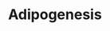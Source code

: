 ---
annotations:
- id: PW:0000650
  parent: signaling pathway
  type: Pathway Ontology
  value: signaling pathway pertinent to development
authors:
- M.Patti
- MaintBot
- MartijnVanIersel
- Mkutmon
description: The different classess of factors involved in adipogenesis are shown.
  Adipogenesis is the process by which fat cells differentiate from predadipocytes
  to adipocytes (fat cells). Adipose tissue, composed of white and brown adipose tissue,
  is composed of adipocytes. This pathway is primarily studied to understand factors
  that contribute to obesity and diabetes. Transcriptional and hormonal regulators
  of adipocyte formation are indicated.
last-edited: 2016-07-15
organisms:
- Rattus norvegicus
redirect_from:
- /index.php/Pathway:WP155
- /instance/WP155
- /instance/WP155_rr87029
revision: r87029
schema-jsonld:
- '@context': https://schema.org/
  '@id': https://wikipathways.github.io/pathways/WP155.html
  '@type': Dataset
  creator:
    '@type': Organization
    name: WikiPathways
  description: The different classess of factors involved in adipogenesis are shown.
    Adipogenesis is the process by which fat cells differentiate from predadipocytes
    to adipocytes (fat cells). Adipose tissue, composed of white and brown adipose
    tissue, is composed of adipocytes. This pathway is primarily studied to understand
    factors that contribute to obesity and diabetes. Transcriptional and hormonal
    regulators of adipocyte formation are indicated.
  keywords:
  - Adfp
  - Adipoq
  - Agpat2
  - Agt
  - Ahr
  - Asip
  - Bmp1
  - Bmp2
  - Bmp3
  - Bmp4
  - Bscl2
  - CEBPD
  - Cdkn1a
  - Cebpa
  - Cebpb
  - Cfd
  - Cisd1
  - Cntfr
  - Creb1
  - Ctnnb1
  - Cugbp1
  - Cyp26a1
  - Cyp26b1
  - Ddit3
  - Dlk1
  - Dvl1
  - E2F4
  - E2f1
  - Ebf1
  - Egr2
  - Epas1
  - FOXC2
  - Fas
  - Foxo1
  - Frzb
  - Fzd1
  - GH1
  - GTF3A
  - Gadd45a
  - Gadd45b
  - Gata2
  - Gata3
  - Gata4
  - Gdf10
  - Hif1a
  - Hmga1
  - Hnf1a
  - IRS4
  - Id3
  - Igf1
  - Il6
  - Il6st
  - Ins2
  - Irs1
  - Irs2
  - Klf15
  - Klf5
  - Klf6
  - Klf7
  - Lep
  - Lif
  - Lifr
  - Lipe
  - Lmna
  - Lpin1
  - Lpin2
  - Lpin3
  - Lpl
  - MEF2A
  - MEF2B
  - Mbnl1
  - Mef2c
  - Mef2d
  - Mif
  - Mixl1
  - NCOR1
  - Nampt
  - Ncoa1
  - Ncoa2
  - Ncor2
  - Ndn
  - Nr1h3
  - Nr2f1
  - Nr3c1
  - Nrip1
  - Osm
  - Pck1
  - Pck2
  - Plin
  - Pnpla3
  - Ppara
  - Ppard
  - Pparg
  - Ppargc1a
  - Prlr
  - Ptgis
  - Rara
  - Rb1
  - Rbl1
  - Rbl2
  - Retn
  - Rora
  - Rxra
  - Rxrg
  - Scd1
  - Serpine1
  - Sfrp4
  - Slc2a4
  - Smad3
  - Socs1
  - Socs3
  - Sp1
  - Spock1
  - Srebf1
  - Stat1
  - Stat2
  - Stat3
  - Stat5a
  - Stat5b
  - Stat6
  - Tgfb1
  - Tnf
  - Trib3
  - Twist1
  - Ucp1
  - Wnt1
  - Wnt10b
  - Wnt5b
  - Wwtr1
  - Zmpste24
  license: CC0
  name: Adipogenesis
seo: CreativeWork
title: Adipogenesis
wpid: WP155
---
